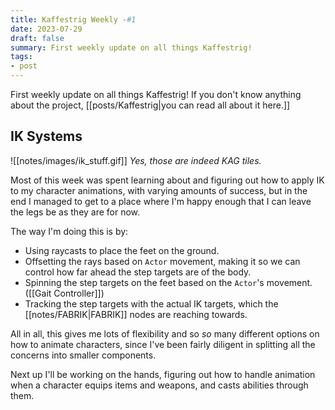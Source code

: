 ```yaml
---
title: Kaffestrig Weekly -#1
date: 2023-07-29
draft: false
summary: First weekly update on all things Kaffestrig!
tags:
- post
---
```

First weekly update on all things Kaffestrig!
If you don't know anything about the project, [[posts/Kaffestrig|you can read all about it here.]]

## IK Systems
![[notes/images/ik_stuff.gif]]
*Yes, those are indeed KAG tiles.*

Most of this week was spent learning about and figuring out how to apply IK to my character animations, with varying amounts of success, but in the end I managed to get to a place where I'm happy enough that I can leave the legs be as they are for now.

The way I'm doing this is by:
- Using raycasts to place the feet on the ground.
- Offsetting the rays based on `Actor` movement, making it so we can control how far ahead the step targets are of the body. 
- Spinning the step targets on the feet based on the `Actor`'s movement. ([[Gait Controller]])
- Tracking the step targets with the actual IK targets, which the [[notes/FABRIK|FABRIK]] nodes are reaching towards.

All in all, this gives me lots of flexibility and so *so* many different options on how to animate characters, since I've been fairly diligent in splitting all the concerns into smaller components.

Next up I'll be working on the hands, figuring out how to handle animation when a character equips items and weapons, and casts abilities through them.